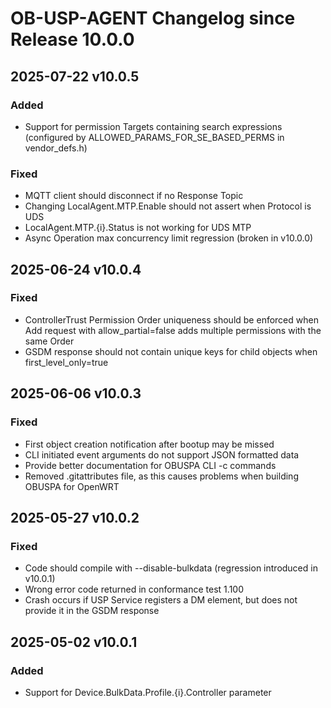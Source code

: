 # OB-USP-AGENT Changelog since Release 10.0.0

## 2025-07-22 v10.0.5
### Added
- Support for permission Targets containing search expressions (configured by ALLOWED_PARAMS_FOR_SE_BASED_PERMS in vendor_defs.h)

### Fixed
- MQTT client should disconnect if no Response Topic
- Changing LocalAgent.MTP.Enable should not assert when Protocol is UDS
- LocalAgent.MTP.{i}.Status is not working for UDS MTP
- Async Operation max concurrency limit regression (broken in v10.0.0)


## 2025-06-24 v10.0.4
### Fixed
- ControllerTrust Permission Order uniqueness should be enforced when Add request with allow_partial=false adds multiple permissions with the same Order
- GSDM response should not contain unique keys for child objects when first_level_only=true

## 2025-06-06 v10.0.3
### Fixed
- First object creation notification after bootup may be missed
- CLI initiated event arguments do not support JSON formatted data
- Provide better documentation for OBUSPA CLI -c commands
- Removed .gitattributes file, as this causes problems when building OBUSPA for OpenWRT

## 2025-05-27 v10.0.2
### Fixed
- Code should compile with --disable-bulkdata (regression introduced in v10.0.1)
- Wrong error code returned in conformance test 1.100
- Crash occurs if USP Service registers a DM element, but does not provide it in the GSDM response

## 2025-05-02 v10.0.1
### Added
- Support for Device.BulkData.Profile.{i}.Controller parameter
